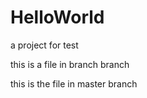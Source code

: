 # HelloWorld
a project for test

this is a file in branch branch

this is the file in master branch

